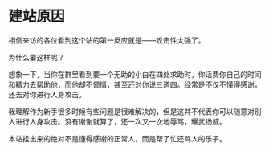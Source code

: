 # 建站原因
  
相信来访的各位看到这个站的第一反应就是——攻击性太强了。  

为什么要这样呢？  

想象一下，当你在群里看到要一个无助的小白在四处求助时，你话费你自己的时间和精力去帮助他，而他却不领情，甚至还对你说三道四。经常是不仅不懂得感谢，还去对你进行人身攻击。  

我理解作为新手很多时候有些问题是很难解决的，但是这并不代表你可以随意对别人进行人身攻击。没有谢谢就算了，还一次又一次地辱骂，耀武扬威。  

本站挂出来的绝对不是懂得感谢的正常人，而是帮了忙还骂人的乐子。
